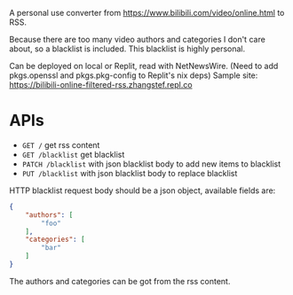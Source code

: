 A personal use converter from https://www.bilibili.com/video/online.html to RSS.

Because there are too many video authors and categories I don't care about, so a blacklist is included.
This blacklist is highly personal.

Can be deployed on local or Replit, read with NetNewsWire.
(Need to add pkgs.openssl and pkgs.pkg-config to Replit's nix deps)
Sample site: https://bilibili-online-filtered-rss.zhangstef.repl.co


# APIs
- `GET /` get rss content
- `GET /blacklist` get blacklist
- `PATCH /blacklist` with json blacklist body to add new items to blacklist
- `PUT /blacklist` with json blacklist body to replace blacklist

HTTP blacklist request body should be a json object, available fields are:
```json
{
    "authors": [
        "foo"
    ],
    "categories": [
        "bar"
    ]
}

```
The authors and categories can be got from the rss content.
